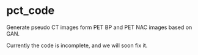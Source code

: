# pct_code
Generate pseudo CT images form PET BP and PET NAC images based on GAN.

Currently the code is incomplete, and we will soon fix it.
